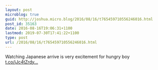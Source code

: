 ```yaml
---
layout: post
microblog: true
guid: http://joshua.micro.blog/2016/08/16/t765459710556246016.html
post_id: 35163
date: 2016-08-16T19:06:31+1100
lastmod: 2019-07-30T17:41:22+1100
type: post
url: /2016/08/16/t765459710556246016.html
---
```

Watching Japanese arrive is very excitement for hungry boy [t.co/jJc4tZrdy...](https://t.co/jJc4tZrdyH)
